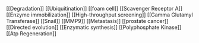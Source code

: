 [[Degradation]]
[[Ubiquitination]]
[[foam cell]]
[[Scavenger Receptor A]]
[[Enzyme immobilization]]
[[High-throughput screening]]
[[Gamma Glutamyl Transferase]]
[[Snail]]
[[MMP9]]
[[Metastasis]]
[[prostate cancer]]
[[Directed evolution]]
[[Enzymatic synthesis]]
[[Polyphosphate Kinase]]
[[Atp Regeneration]]
